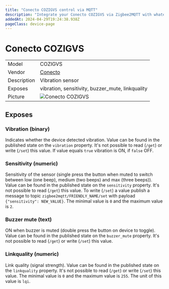 ```yaml
---
title: "Conecto COZIGVS control via MQTT"
description: "Integrate your Conecto COZIGVS via Zigbee2MQTT with whatever smart home infrastructure you are using without the vendor's bridge or gateway."
addedAt: 2024-04-29T19:24:38.938Z
pageClass: device-page
---
```


<!-- !!!! -->
<!-- ATTENTION: This file is auto-generated through docgen! -->
<!-- You can only edit the "Notes"-Section between the two comment lines "Notes BEGIN" and "Notes END". -->
<!-- Do not use h1 or h2 heading within "## Notes"-Section. -->
<!-- !!!! -->

# Conecto COZIGVS

|     |     |
|-----|-----|
| Model | COZIGVS  |
| Vendor  | [Conecto](/supported-devices/#v=Conecto)  |
| Description | Vibration sensor |
| Exposes | vibration, sensitivity, buzzer_mute, linkquality |
| Picture | ![Conecto COZIGVS](https://www.zigbee2mqtt.io/images/devices/COZIGVS.png) |


<!-- Notes BEGIN: You can edit here. Add "## Notes" headline if not already present. -->


<!-- Notes END: Do not edit below this line -->




## Exposes

### Vibration (binary)
Indicates whether the device detected vibration.
Value can be found in the published state on the `vibration` property.
It's not possible to read (`/get`) or write (`/set`) this value.
If value equals `true` vibration is ON, if `false` OFF.

### Sensitivity (numeric)
Sensitivity of the sensor (single press the button when muted to switch between low (one beep), medium (two beeps) and max (three beeps)).
Value can be found in the published state on the `sensitivity` property.
It's not possible to read (`/get`) this value.
To write (`/set`) a value publish a message to topic `zigbee2mqtt/FRIENDLY_NAME/set` with payload `{"sensitivity": NEW_VALUE}`.
The minimal value is `0` and the maximum value is `2`.

### Buzzer mute (text)
ON when buzzer is muted (double press the button on device to toggle).
Value can be found in the published state on the `buzzer_mute` property.
It's not possible to read (`/get`) or write (`/set`) this value.

### Linkquality (numeric)
Link quality (signal strength).
Value can be found in the published state on the `linkquality` property.
It's not possible to read (`/get`) or write (`/set`) this value.
The minimal value is `0` and the maximum value is `255`.
The unit of this value is `lqi`.

